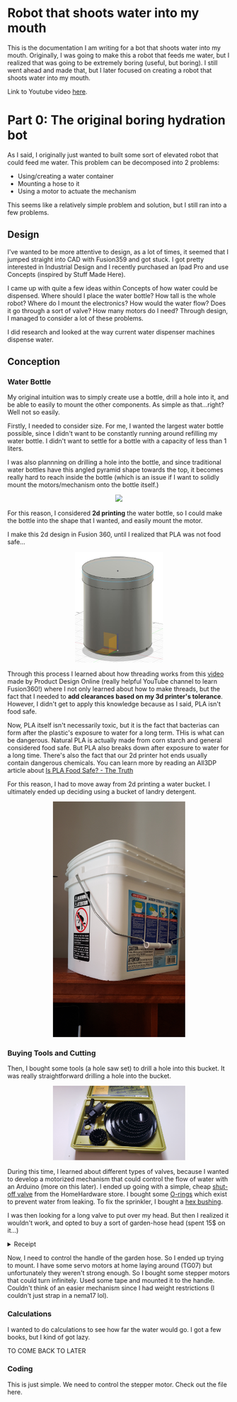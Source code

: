 # Robot that shoots water into my mouth
This is the documentation I am writing for a bot that shoots water into my mouth. Originally, I was going to make this a robot that feeds me water, but I realized that was going to be extremely boring (useful, but boring). I still went ahead and made that, but I later focused on creating a robot that shoots water into my mouth. 
 
Link to Youtube video [here](https://www.youtube.com/watch?v=dQw3w9WgXcQ).

# Part 0: The original boring hydration bot
As I said, I originally just wanted to built some sort of elevated robot that could feed me water. This problem can be decomposed into 2 problems:
- Using/creating a water container
- Mounting a hose to it
- Using a motor to actuate the mechanism

This seems like a relatively simple problem and solution, but I still ran into a few problems. 


## Design
I've wanted to be more attentive to design, as a lot of times, it seemed that I jumped straight into CAD with Fusion359 and got stuck. I got pretty interested in Industrial Design and I recently purchased an Ipad Pro and use Concepts (inspired by Stuff Made Here).

I came up with quite a few ideas within Concepts of how water could be dispensed. Where should I place the water bottle? How tall is the whole robot? Where do I mount the electronics? How would the water flow? Does it go through a sort of valve? How many motors do I need? Through design, I managed to consider a lot of these problems.

I did research and looked at the way current water dispenser machines dispense water. 

## Conception

### Water Bottle
My original intuition was to simply create use a bottle, drill a hole into it, and be able to easily to mount the other components. As simple as that...right? Well not so easily.

Firstly, I needed to consider size. For me, I wanted the largest water bottle possible, since I didn't want to be constantly running around refilling my water bottle. I didn't want to settle for a bottle with a capacity of less than 1 liters.

I was also plannning on drilling a hole into the bottle, and since traditional water bottles have this angled pyramid shape towards the top, it becomes really hard to reach inside the bottle (which is an issue if I want to solidly mount the motors/mechanism onto the bottle itself.)

<div style="text-align: center">
    <img width="199" src="https://m.media-amazon.com/images/I/71REi+Ro47L._AC_SX425_.jpg"/>
</div>

For this reason, I considered **2d printing** the water bottle, so I could make the bottle into the shape that I wanted, and easily mount the motor. 

I make this 2d design in Fusion 360, until I realized that PLA was not food safe...


<div style="text-align: center">
    <img width="199" src="./images/fusion1.jpg"/>
</div>

Through this process I learned about how threading works from this [video](https://www.youtube.com/watch?v=aGWrFeu7Hv0&t=744s) made by Product Design Online (really helpful YouTube channel to learn Fusion360!) where I not only learned about how to make threads, but the fact that I needed to **add clearances based on my 3d printer's tolerance**. However, I didn't get to apply this knowledge because as I said, PLA isn't food safe. 

Now, PLA itself isn't necessarily toxic, but it is the fact that bacterias can form after the plastic's exposure to water for a long term. THis is what can be dangerous. Natural PLA is actually made from corn starch and general considered food safe. But PLA also breaks down after exposure to water for a long time. There's also the fact that our 2d printer hot ends usually contain dangerous chemicals. You can learn more by reading an All3DP article about [Is PLA Food Safe? - The Truth](https://all3dp.com/2/is-pla-food-safe-what-you-really-need-to-know/)

For this reason, I had to move away from 2d printing a water bucket. I ultimately ended up deciding using a bucket of landry detergent.

<div style="text-align: center">
    <img width="299" src="./images/paint-bucket.jpg">
</div>

### Buying Tools and Cutting

Then, I bought some tools (a hole saw set) to drill a hole into this bucket. It was really straightforward drilling a hole into the bucket. 

<div style="text-align: center">
    <img width="299" src="./images/holesaw.jpg">
</div>

During this time, I learned about different types of valves, because I wanted to develop a motorized mechanism that could control the flow of water with an Arduino (more on this later). I ended up going with a simple, cheap [shut-off valve](https://www.homehardware.ca/en/plastic-hosesprinkler-shut-off-valve/p/5043533?page=category%20page&rrec=true#ccode=14695) from the HomeHardware store. I bought some [O-rings](https://www.homehardware.ca/en/faucet-o-ring-replacement-for-delta-faucets/p/3303428) which exist to prevent water from leaking. To fix the sprinkler, I bought a [hex bushing](https://www.homedepot.ca/produit/sioux-chief-manchon-hex-1-mip-x-3-4-fip-barstock-nl-1-bg/1001002029). 

I was then looking for a long valve to put over my head. But then I realized it wouldn't work, and opted to buy a sort of garden-hose head (spent 15$ on it...)

<details>
<summary>Receipt</summary>
<div style="text-align: center">
    <img width="299" src="./images/receipt1.jpg">
</div>
</details>

Now, I need to control the handle of the garden hose. So I ended up trying to mount.
I have some servo motors at home laying around (TG07) but unfortunately they weren't strong enough. So I bought some stepper motors that could turn infinitely. Used some tape and mounted it to the handle. Couldn't think of an easier mechanism since I had weight restrictions (I couldn't just strap in a nema17 lol). 

### Calculations
I wanted to do calculations to see how far the water would go. I got a few books, but I kind of got lazy.

TO COME BACK TO LATER
### Coding
This is just simple. We need to control the stepper motor. 
Check out the file here. 

